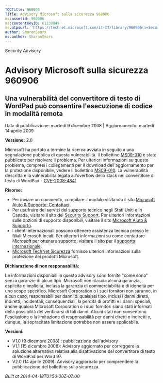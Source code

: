```yaml
---
TOCTitle: 960906
Title: Advisory Microsoft sulla sicurezza 960906
ms:assetid: 960906
ms:contentKeyID: 61239849
ms:mtpsurl: 'https://technet.microsoft.com/it-IT/library/960906(v=Security.10)'
author: SharonSears
ms.author: SharonSears
---
```


Security Advisory

Advisory Microsoft sulla sicurezza 960906
=========================================

Una vulnerabilità del convertitore di testo di WordPad può consentire l'esecuzione di codice in modalità remota
---------------------------------------------------------------------------------------------------------------

Data di pubblicazione: martedì 9 dicembre 2008 | Aggiornamento: martedì 14 aprile 2009

**Versione:** 2.0

Microsoft ha portato a termine la ricerca avviata in seguito a una segnalazione pubblica di questa vulnerabilità. Il bollettino [MS09-010](http://technet.microsoft.com/security/bulletin/ms09-010) è stato pubblicato per risolvere il problema. Per ulteriori informazioni su questo problema, compresi i collegamenti per il download dell'aggiornamento per la protezione disponibile, vedere il bollettino [MS09-010](http://technet.microsoft.com/security/bulletin/ms09-010). La vulnerabilità descritta è la vulnerabilità legata all'overflow dello stack nel convertitore di testo di WordPad - [CVE-2008-4841](http://www.cve.mitre.org/cgi-bin/cvename.cgi?name=cve-2008-4841).

**Risorse:**

-   Per inviare un commento, compilare il modulo visitando il sito [Microsoft Aiuto & Supporto: Contattaci](https://support.microsoft.com/common/survey.aspx?scid=sw;en;1257&amp;showpage=1&amp;ws=technet&amp;sd=tech).
-   Per usufruire dei servizi del supporto tecnico negli Stati Uniti e in Canada, visitare il sito del [Security Support](http://support.microsoft.com/?ln=it&x=15&y=11). Per ulteriori informazioni sulle opzioni di supporto disponibili, visitare il sito [Microsoft Aiuto & Supporto](http://support.microsoft.com/).
-   I clienti internazionali possono ottenere assistenza tecnica presso le filiali Microsoft locali. Per ulteriori informazioni su come contattare Microsoft per ottenere supporto, visitare il sito per il [supporto internazionale](http://support.microsoft.com/).
-   [Microsoft TechNet Sicurezza](http://technet.microsoft.com/security/default.aspx) fornisce ulteriori informazioni sulla protezione dei prodotti Microsoft.

**Dichiarazione di non responsabilità:**

Le informazioni disponibili in questo advisory sono fornite "come sono" senza garanzie di alcun tipo. Microsoft non rilascia alcuna garanzia, esplicita o implicita, inclusa la garanzia di commerciabilità e di idoneità per uno scopo specifico. Microsoft Corporation o i suoi fornitori non saranno, in alcun caso, responsabili per danni di qualsiasi tipo, inclusi i danni diretti, indiretti, incidentali, consequenziali, la perdita di profitti e i danni speciali, anche qualora Microsoft Corporation o i suoi fornitori siano stati informati della possibilità del verificarsi di tali danni. Alcuni stati non consentono l'esclusione o la limitazione di responsabilità per danni diretti o indiretti e, dunque, la sopracitata limitazione potrebbe non essere applicabile.

**Versioni:**

-   V1.0 (9 dicembre 2008) : pubblicazione dell'advisory
-   V1.1 (15 dicembre 2008): Advisory aggiornato per correggere la soluzione alternativa relativa alla disattivazione del convertitore di testo di WordPad per Word 97.
-   V2.0 (14 aprile 2009): Advisory aggiornato per comprendere la pubblicazione del bollettino sulla sicurezza.

*Built at 2014-04-18T01:50:00Z-07:00*
